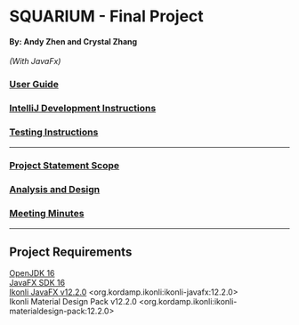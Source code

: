# SQUARIUM - Final Project
#### By: Andy Zhen and Crystal Zhang

*(With JavaFx)*


### [User Guide](https://docs.google.com/document/d/16JSJm0jhw9IWmJzCvQTwFJJGiJblaVWmKbR1jW2I68U/edit)

### [IntelliJ Development Instructions](https://docs.google.com/document/d/1xOuTCNRWW5yM5qLY-PJLOnsY7NGRT63Sc9sqPYilz88/edit#)

### [Testing Instructions](https://docs.google.com/document/d/1IcobgU70PpZu1CQ-NE2-rxdTS27bq9-Mh0fjz1ZtB80/edit)

----

### [Project Statement Scope](https://docs.google.com/document/d/1xLI6LGGu44HKDfOvJ3klcLbo6vebbfh391KwUjpQKhw/edit)

### [Analysis and Design](https://docs.google.com/document/d/1Eq2BmfXtEzM_xeyPTcP35HNqp3oZDk9lPSvgm5SgpKc/edit)

### [Meeting Minutes](https://drive.google.com/drive/folders/1ZBNVUMphZ9bwwqtUhfqv3S4RkELuIvea?usp=sharing)

----

## Project Requirements
[OpenJDK 16](https://openjdk.java.net/projects/jdk/16/)  
[JavaFX SDK 16](https://gluonhq.com/products/javafx/)  
[Ikonli JavaFX v12.2.0](https://kordamp.org/ikonli/)
\<org.kordamp.ikonli:ikonli-javafx:12.2.0>  
Ikonli Material Design Pack v12.2.0
\<org.kordamp.ikonli:ikonli-materialdesign-pack:12.2.0>
